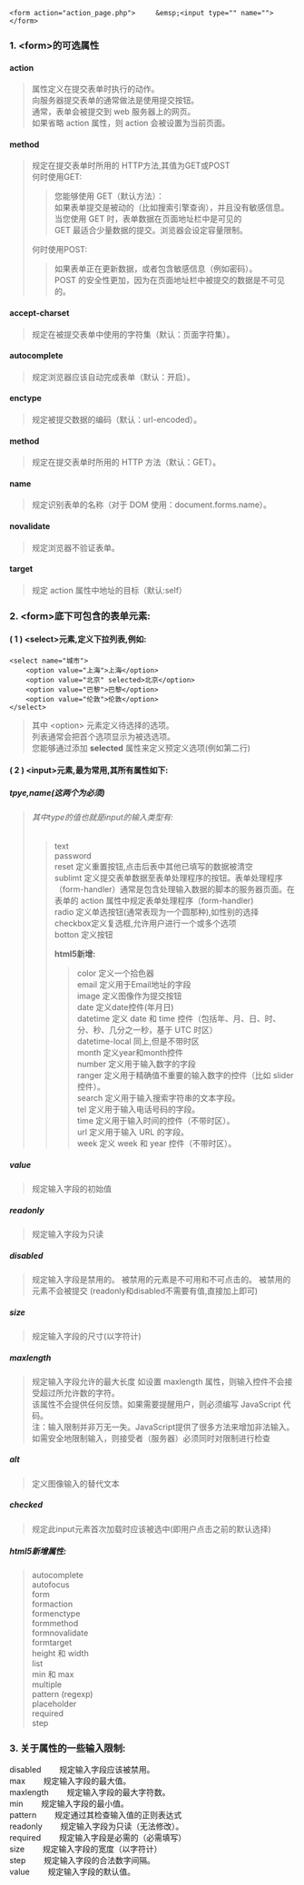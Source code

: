 `<form action="action_page.php">    
&emsp;<input type="" name="">  </form>`	  

### 1. \<form>的可选属性
#### action 
>属性定义在提交表单时执行的动作。     
>向服务器提交表单的通常做法是使用提交按钮。   
>通常，表单会被提交到 web 服务器上的网页。    
>如果省略 action 属性，则 action 会被设置为当前页面。         
#### method 
>规定在提交表单时所用的 HTTP方法,其值为GET或POST     
>何时使用GET:               
>>您能够使用 GET（默认方法）：       
>>如果表单提交是被动的（比如搜索引擎查询），并且没有敏感信息。     
>>当您使用 GET 时，表单数据在页面地址栏中是可见的         
>>GET 最适合少量数据的提交。浏览器会设定容量限制。    
>   
>何时使用POST:                      
>>如果表单正在更新数据，或者包含敏感信息（例如密码）。     
>>POST 的安全性更加，因为在页面地址栏中被提交的数据是不可见的。      
#### accept-charset  
>规定在被提交表单中使用的字符集（默认：页面字符集）。     
#### autocomplete    
>规定浏览器应该自动完成表单（默认：开启）。  
#### enctype         
>规定被提交数据的编码（默认：url-encoded）。    
#### method          
>规定在提交表单时所用的 HTTP 方法（默认：GET）。   
#### name            
>规定识别表单的名称（对于 DOM 使用：document.forms.name）。  
#### novalidate      
>规定浏览器不验证表单。    
#### target          
>规定 action 属性中地址的目标（默认:self）

### 2. \<form>底下可包含的表单元素:
####  ( 1 ) \<select>元素,定义下拉列表,例如:   
    <select name="城市">
        <option value="上海">上海</option>   
        <option value="北京" selected>北京</option>    
        <option value="巴黎">巴黎</option>     
        <option value="伦敦">伦敦</option>     
    </select>
>其中 \<option> 元素定义待选择的选项。     
>列表通常会把首个选项显示为被选选项。     
>您能够通过添加 **selected** 属性来定义预定义选项(例如第二行)     

#### ( 2 ) \<input>元素,最为常用,其所有属性如下:
##### tpye,name(这两个为必须)
>###### 其中type的值也就是input的输入类型有:
>>  text  
>>  password  
>>  reset   定义重置按钮,点击后表中其他已填写的数据被清空  
>>  sublimt 定义提交表单数据至表单处理程序的按钮。表单处理程序（form-handler）通常是包含处理输入数据的脚本的服务器页面。在表单的 action 属性中规定表单处理程序（form-handler)  
>>  radio   定义单选按钮(通常表现为一个圆那种),如性别的选择  
>>  checkbox定义复选框,允许用户进行一个或多个选项    
>>  botton  定义按钮  
>> 
>>  **html5新增:**  
>>>  color   定义一个拾色器    
>>>  email   定义用于Email地址的字段     
>>>  image   定义图像作为提交按钮     
>>>  date    定义date控件(年月日)   
>>>  datetime 定义 date 和 time 控件（包括年、月、日、时、分、秒、几分之一秒，基于 UTC 时区）  
>>>  datetime-local 同上,但是不带时区   
>>>  month   定义year和month控件  
>>>  number  定义用于输入数字的字段  
>>>  ranger  定义用于精确值不重要的输入数字的控件（比如 slider 控件）。  
>>>  search  定义用于输入搜索字符串的文本字段。  
>>>  tel     定义用于输入电话号码的字段。  
>>>  time    定义用于输入时间的控件（不带时区）。  
>>>  url     定义用于输入 URL 的字段。  
>>>  week    定义 week 和 year 控件（不带时区）。  
##### value           
>规定输入字段的初始值
##### readonly        
>规定输入字段为只读 
##### disabled        
>规定输入字段是禁用的。
>被禁用的元素是不可用和不可点击的。
>被禁用的元素不会被提交
>(readonly和disabled不需要有值,直接加上即可)
##### size            
>规定输入字段的尺寸(以字符计)
##### maxlength       
>规定输入字段允许的最大长度
>如设置 maxlength 属性，则输入控件不会接受超过所允许数的字符。       
>该属性不会提供任何反馈。如果需要提醒用户，则必须编写 JavaScript 代码。      
>注：输入限制并非万无一失。JavaScript提供了很多方法来增加非法输入。如需安全地限制输入，则接受者（服务器）必须同时对限制进行检查   
##### alt             
>定义图像输入的替代文本
##### checked         
>规定此input元素首次加载时应该被选中(即用户点击之前的默认选择)
##### html5新增属性:
>autocomplete	
>autofocus	
>form 	
>formaction 	
>formenctype 	
>formmethod 	
>formnovalidate 	
>formtarget 	
>height 和 width 	
>list 	
>min 和 max 	 	
>multiple 	
>pattern (regexp) 	
>placeholder 	
>required 	
>step 		

### 3. 关于属性的一些输入限制:
disabled    &emsp;&emsp;规定输入字段应该被禁用。   
max         &emsp;&emsp;规定输入字段的最大值。   
maxlength   &emsp;&emsp;规定输入字段的最大字符数。   
min         &emsp;&emsp;规定输入字段的最小值。   
pattern     &emsp;&emsp;规定通过其检查输入值的正则表达式      
readonly    &emsp;&emsp;规定输入字段为只读（无法修改）。   
required    &emsp;&emsp;规定输入字段是必需的（必需填写）     
size        &emsp;&emsp;规定输入字段的宽度（以字符计）    
step        &emsp;&emsp;规定输入字段的合法数字间隔。     
value       &emsp;&emsp;规定输入字段的默认值。       